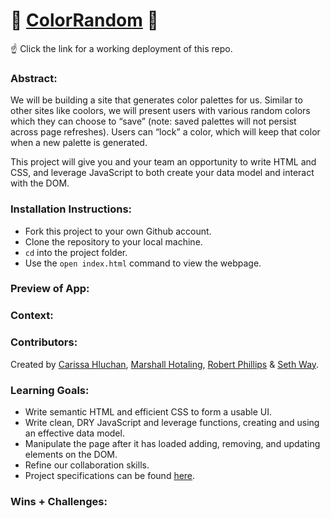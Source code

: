 # 🎨 [ColorRandom](https://CarissaHluchan.github.io/colorRandom/) 🎨

☝️ Click the link for a working deployment of this repo.

### Abstract:
[//]: <> (Briefly describe what you built and its features. What problem is the app solving? How does this application solve that problem?)

We will be building a site that generates color palettes for us. Similar to other sites like coolors, we will present users with various random colors which they can choose to “save” (note: saved palettes will not persist across page refreshes). Users can “lock” a color, which will keep that color when a new palette is generated.

This project will give you and your team an opportunity to write HTML and CSS, and leverage JavaScript to both create your data model and interact with the DOM.
### Installation Instructions:
[//]: <> (What steps does a person have to take to get your app cloned down and running?)

- Fork this project to your own Github account.
- Clone the repository to your local machine.
- `cd` into the project folder.
- Use the `open index.html` command to view the webpage.

### Preview of App:
[//]: <> (Provide ONE gif or screenshot of your application - choose the "coolest" piece of functionality to show off.)

### Context:
[//]: <> (Give some context for the project here. How long did you have to work on it? How far into the Turing program are you?)

### Contributors:
[//]: <> (Who worked on this application? Link to their GitHubs.)
Created by [Carissa Hluchan](https://github.com/CarissaHluchan), [Marshall Hotaling](https://github.com/marshallhotaling), [Robert Phillips](https://github.com/Robert-phillips33) & [Seth Way](https://github.com/seth-way).

### Learning Goals:
[//]: <> (What were the learning goals of this project? What tech did you work with?)

- Write semantic HTML and efficient CSS to form a usable UI.
- Write clean, DRY JavaScript and leverage functions, creating and using an effective data model.
- Manipulate the page after it has loaded adding, removing, and updating elements on the DOM.
- Refine our collaboration skills.
- Project specifications can be found [here](https://frontend.turing.edu/projects/module-1/colorandom.html).

### Wins + Challenges:
[//]: <> (What are 2-3 wins you have from this project? What were some challenges you faced - and how did you get over them?)
